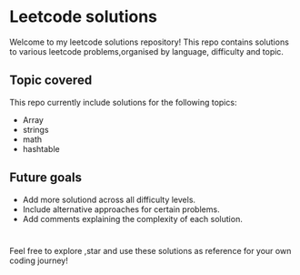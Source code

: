 #  Leetcode solutions

Welcome to my leetcode solutions repository!
This repo contains solutions to various leetcode problems,organised by language, difficulty and topic.

## Topic covered
This repo currently include solutions for the following topics:
* Array
* strings
* math
* hashtable


## Future goals
* Add more solutiond across all difficulty levels.
* Include alternative approaches for certain problems.
* Add comments explaining the complexity of each solution.

#
Feel free to explore ,star and use these solutions as reference for your own coding journey!


